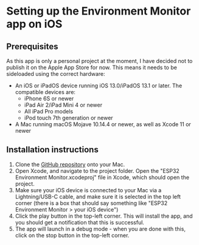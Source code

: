 # Setting up the Environment Monitor app on iOS

## Prerequisites

As this app is only a personal project at the moment, I have decided not to publish it on the Apple App Store for now. This means it needs to be sideloaded using the correct hardware:

- An iOS or iPadOS device running iOS 13.0/iPadOS 13.1 or later. The compatible devices are:
  - iPhone 6S or newer
  - iPad Air 2/iPad Mini 4 or newer
  - All iPad Pro models
  - iPod touch 7th generation or newer
- A Mac running macOS Mojave 10.14.4 or newer, as well as Xcode 11 or newer

## Installation instructions

1. Clone the [GitHub repository](https://github.com/fbm3334/ESP32-Environment-Monitor-iOS) onto your Mac.
2. Open Xcode, and navigate to the project folder. Open the "ESP32 Environment Monitor.xcodeproj" file in Xcode, which should open the project.
3. Make sure your iOS device is connected to your Mac via a Lightning/USB-C cable, and make sure it is selected in the top left corner (there is a box that should say something like "ESP32 Environment Monitor > your iOS device")
4. Click the play button in the top-left corner. This will install the app, and you should get a notification that this is successful.
5. The app will launch in a debug mode - when you are done with this, click on the stop button in the top-left corner.
